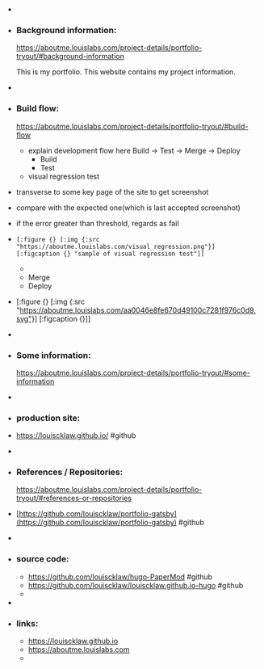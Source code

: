 -
- ### Background information:
  https://aboutme.louislabs.com/project-details/portfolio-tryout/#background-information
  
  This is my portfolio.
  This website contains my project information.
-
- ### Build flow:
  https://aboutme.louislabs.com/project-details/portfolio-tryout/#build-flow
	- explain development flow here
	  Build -> Test -> Merge -> Deploy
		- Build
		- Test
	- visual regression test
- transverse to some key page of the site to get screenshot
- compare with the expected one(which is last accepted screenshot)
- if the error greater than threshold, regards as fail
- ```
  [:figure {} [:img {:src "https://aboutme.louislabs.com/visual_regression.png"}] [:figcaption {} "sample of visual regression test"]]
  ```
  -
  - Merge
  - Deploy
- [:figure {} [:img {:src "https://aboutme.louislabs.com/aa0046e8fe670d49100c7281f976c0d9.svg"}] [:figcaption {}]]
-
- ### Some information:
  https://aboutme.louislabs.com/project-details/portfolio-tryout/#some-information
-
- ### production site:
- https://louiscklaw.github.io/ #github
-
- ### References / Repositories:
  https://aboutme.louislabs.com/project-details/portfolio-tryout/#references-or-repositories
- [https://github.com/louiscklaw/portfolio-gatsby](https://github.com/louiscklaw/portfolio-gatsby) #github
-
- ### source code:
	- https://github.com/louiscklaw/hugo-PaperMod #github
	- https://github.com/louiscklaw/louiscklaw.github.io-hugo #github
	-
-
- ### links:
	- https://louiscklaw.github.io
	- https://aboutme.louislabs.com
	-